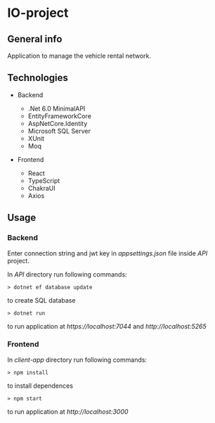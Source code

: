 # IO-project

## General info
Application to manage the vehicle rental network.

## Technologies
-  Backend
    - .Net 6.0 MinimalAPI
    - EntityFrameworkCore
    - AspNetCore.Identity
    - Microsoft SQL Server
    - XUnit
    - Moq

- Frontend
    - React
    - TypeScript
    - ChakraUI
    - Axios

## Usage

### Backend
Enter connection string and jwt key in _appsettings.json_ file inside _API_ project.

In _API_ directory run following commands:
```console
> dotnet ef database update
```
to create SQL database

```console
> dotnet run
```
to run application at _https://localhost:7044_ and _http://localhost:5265_

### Frontend
In _client-app_ directory run following commands:
```console
> npm install
```
to install dependences 
```console
> npm start
```
to run application at _http://localhost:3000_